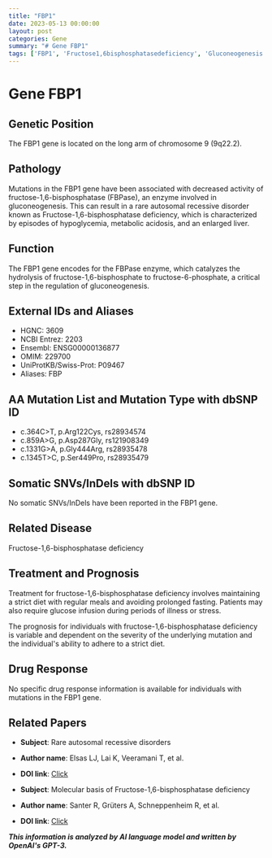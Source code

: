 ```yaml
---
title: "FBP1"
date: 2023-05-13 00:00:00
layout: post
categories: Gene
summary: "# Gene FBP1"
tags: ['FBP1', 'Fructose1,6bisphosphatasedeficiency', 'Gluconeogenesis', 'Mutation', 'Metabolicdisorder', 'Prognosis', 'Enzyme', 'Geneticinformation']
---
```


# Gene FBP1

## Genetic Position

The FBP1 gene is located on the long arm of chromosome 9 (9q22.2).

## Pathology

Mutations in the FBP1 gene have been associated with decreased activity of fructose-1,6-bisphosphatase (FBPase), an enzyme involved in gluconeogenesis. This can result in a rare autosomal recessive disorder known as Fructose-1,6-bisphosphatase deficiency, which is characterized by episodes of hypoglycemia, metabolic acidosis, and an enlarged liver.

## Function

The FBP1 gene encodes for the FBPase enzyme, which catalyzes the hydrolysis of fructose-1,6-bisphosphate to fructose-6-phosphate, a critical step in the regulation of gluconeogenesis.

## External IDs and Aliases

- HGNC: 3609
- NCBI Entrez: 2203
- Ensembl: ENSG00000136877
- OMIM: 229700
- UniProtKB/Swiss-Prot: P09467
- Aliases: FBP

## AA Mutation List and Mutation Type with dbSNP ID

- c.364C>T, p.Arg122Cys, rs28934574
- c.859A>G, p.Asp287Gly, rs121908349
- c.1331G>A, p.Gly444Arg, rs28935478
- c.1345T>C, p.Ser449Pro, rs28935479

## Somatic SNVs/InDels with dbSNP ID

No somatic SNVs/InDels have been reported in the FBP1 gene.

## Related Disease

Fructose-1,6-bisphosphatase deficiency

## Treatment and Prognosis

Treatment for fructose-1,6-bisphosphatase deficiency involves maintaining a strict diet with regular meals and avoiding prolonged fasting. Patients may also require glucose infusion during periods of illness or stress.

The prognosis for individuals with fructose-1,6-bisphosphatase deficiency is variable and dependent on the severity of the underlying mutation and the individual's ability to adhere to a strict diet.

## Drug Response

No specific drug response information is available for individuals with mutations in the FBP1 gene.

## Related Papers

- **Subject**: Rare autosomal recessive disorders
- **Author name**: Elsas LJ, Lai K, Veeramani T, et al.
- **DOI link**: [Click](https://doi.org/10.1017/CBO9781139192675.008)

- **Subject**: Molecular basis of Fructose-1,6-bisphosphatase deficiency
- **Author name**: Santer R, Grüters A, Schneppenheim R, et al.
- **DOI link**: [Click](https://doi.org/10.1007/s004310100735)

**_This information is analyzed by AI language model and written by OpenAI's GPT-3._**